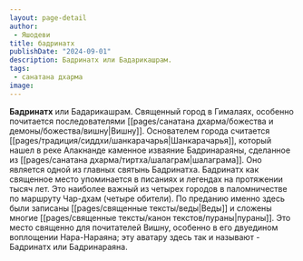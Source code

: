 ```yaml
---
layout: page-detail
author:
 - Яшодеви
title: бадринатх
publishDate: "2024-09-01"
description: Бадринатх или Бадарикашрам.
tags:
 - санатана дхарма
image: 
---
```

**Бадринатх** или Бадарикашрам. Священный город в Гималаях, особенно почитается последователями [[pages/санатана дхарма/божества и демоны/божества/вишну|Вишну]]. Основателем города считается [[pages/традиция/сиддхи/шанкарачарья|Шанкарачарья]], который нашел в реке Алакнанде каменное изваяние Бадринараяны, сделанное из [[pages/санатана дхарма/тиртха/шалаграм|шалаграма]]. Оно является одной из главных святынь Бадринатха.
Бадринатх как священное место упоминается в писаниях и легендах на протяжении тысяч лет. Это наиболее важный из четырех городов в паломничестве по маршруту Чар-дхам (четыре обители). По преданию именно здесь были записаны [[pages/священные тексты/веды|Веды]] и сложены многие [[pages/священные тексты/канон текстов/пураны|пураны]]. Это место священно для почитателей Вишну, особенно в его двуедином воплощении Нара-Нараяна; эту аватару здесь так и называют - Бадринатх или Бадринараяна.

